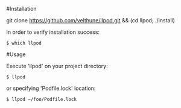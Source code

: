 #Installation

git clone https://github.com/velthune/llpod.git && (cd llpod; ./install)

In order to verify installation success: 

	$ which llpod

#Usage 

Execute 'llpod' on your project directory:

	$ llpod

or specifying 'Podfile.lock' location:

	$ llpod ~/foo/Podfile.lock

